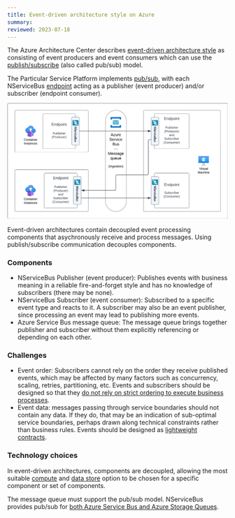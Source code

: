 ```yaml
---
title: Event-driven architecture style on Azure
summary:
reviewed: 2023-07-18
---
```


The Azure Architecture Center describes [event-driven architecture style](https://learn.microsoft.com/en-us/azure/architecture/guide/architecture-styles/event-driven) as consisting of event producers and event consumers which can use the [publish/subscribe](https://learn.microsoft.com/en-us/azure/architecture/patterns/publisher-subscriber) (also called pub/sub) model.

The Particular Service Platform implements [pub/sub](/nservicebus/messaging/publish-subscribe/), with each NServiceBus [endpoint](/nservicebus/endpoints) acting as a publisher (event producer) and/or subscriber (endpoint consumer).

![](event-driven-architecture.png)

Event-driven architectures contain decoupled event processing components that asychronously receive and process messages. Using publish/subscribe communication decouples components.

### Components

* NServiceBus Publisher (event producer): Publishes events with business meaning in a reliable fire-and-forget style and has no knowledge of subscribers (there may be none).
* NServiceBus Subscriber (event consumer): Subscribed to a specific event type and reacts to it. A subscriber may also be an event publisher, since processing an event may lead to publishing more events.
* Azure Service Bus message queue: The message queue brings together publisher and subscriber without them explicitly referencing or depending on each other.

### Challenges

* Event order: Subscribers cannot rely on the order they receive published events, which may be affected by many factors such as concurrency, scaling, retries, partitioning, etc. Events and subscribers should be designed so that they [do not rely on strict ordering to execute business processes](https://particular.net/blog/you-dont-need-ordered-delivery).
* Event data: messages passing through service boundaries should not contain any data. If they do, that may be an indication of sub-optimal service boundaries, perhaps drawn along technical constraints rather than business rules. Events should be designed as [lightweight contracts](https://particular.net/blog/putting-your-events-on-a-diet).

### Technology choices

In event-driven architectures, components are decoupled, allowing the most suitable [compute](compute.md) and [data store](data-stores.md) option to be chosen for a specific component or set of components.

The message queue must support the pub/sub model. NServiceBus provides pub/sub for [both Azure Service Bus and Azure Storage Queues](messaging.md).
